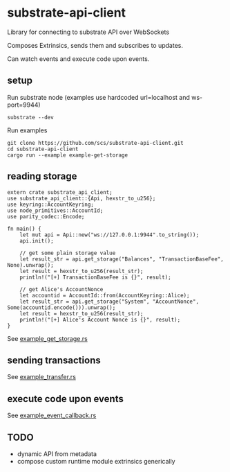 # substrate-api-client
Library for connecting to substrate API over WebSockets

Composes Extrinsics, sends them and subscribes to updates.

Can watch events and execute code upon events.

## setup

Run substrate node (examples use hardcoded url=localhost and ws-port=9944)

    substrate --dev

Run examples

    git clone https://github.com/scs/substrate-api-client.git
    cd substrate-api-client
    cargo run --example example-get-storage

## reading storage

    extern crate substrate_api_client;
    use substrate_api_client::{Api, hexstr_to_u256};
    use keyring::AccountKeyring;
    use node_primitives::AccountId;
    use parity_codec::Encode;

    fn main() {
        let mut api = Api::new("ws://127.0.0.1:9944".to_string());
        api.init();

        // get some plain storage value
        let result_str = api.get_storage("Balances", "TransactionBaseFee", None).unwrap();
        let result = hexstr_to_u256(result_str);
        println!("[+] TransactionBaseFee is {}", result);

        // get Alice's AccountNonce
        let accountid = AccountId::from(AccountKeyring::Alice);
        let result_str = api.get_storage("System", "AccountNonce", Some(accountid.encode())).unwrap();
        let result = hexstr_to_u256(result_str);
        println!("[+] Alice's Account Nonce is {}", result);
    }

See [example_get_storage.rs](./src/bin/example_get_storage.rs)

## sending transactions
See [example_transfer.rs](./src/bin/example_transfer.rs)

## execute code upon events
See [example_event_callback.rs](./src/bin/example_event_callback.rs)

## TODO
  * dynamic API from metadata
  * compose custom runtime module extrinsics generically